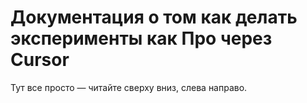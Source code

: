 # Документация о том как делать эксперименты как Про через Cursor

Тут все просто — читайте сверху вниз, слева направо.

